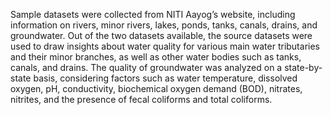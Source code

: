 Sample datasets were collected from NITI Aayog’s website, including information on rivers, minor rivers, lakes, ponds, tanks, canals, drains, and groundwater. Out of the two datasets available, the source datasets were used to draw insights about water quality for various main water tributaries and their minor branches, as well as other water bodies such as tanks, canals, and drains. The quality of groundwater was analyzed on a state-by-state basis, considering factors such as water temperature, dissolved oxygen, pH, conductivity, biochemical oxygen demand (BOD), nitrates, nitrites, and the presence of fecal coliforms and total coliforms.

